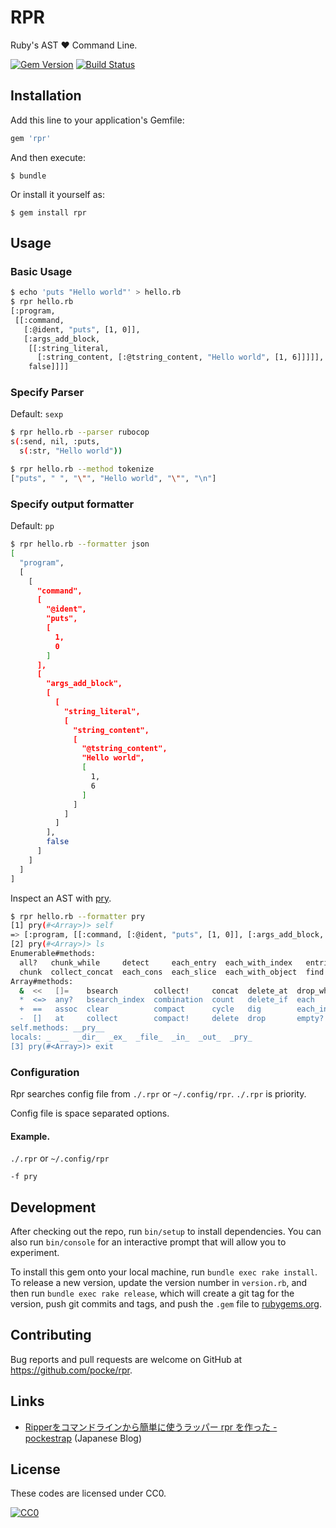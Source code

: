 # RPR

Ruby's AST :heart: Command Line.

[![Gem Version](https://badge.fury.io/rb/rpr.svg)](https://badge.fury.io/rb/rpr)
[![Build Status](https://travis-ci.org/pocke/rpr.svg?branch=master)](https://travis-ci.org/pocke/rpr)

## Installation

Add this line to your application's Gemfile:

```ruby
gem 'rpr'
```

And then execute:

    $ bundle

Or install it yourself as:

    $ gem install rpr

## Usage

### Basic Usage

```sh
$ echo 'puts "Hello world"' > hello.rb
$ rpr hello.rb
[:program,
 [[:command,
   [:@ident, "puts", [1, 0]],
   [:args_add_block,
    [[:string_literal,
      [:string_content, [:@tstring_content, "Hello world", [1, 6]]]]],
    false]]]]
```

### Specify Parser

Default: `sexp`

```sh
$ rpr hello.rb --parser rubocop
s(:send, nil, :puts,
  s(:str, "Hello world"))
```

```sh
$ rpr hello.rb --method tokenize
["puts", " ", "\"", "Hello world", "\"", "\n"]
```

### Specify output formatter

Default: `pp`

```sh
$ rpr hello.rb --formatter json
[
  "program",
  [
    [
      "command",
      [
        "@ident",
        "puts",
        [
          1,
          0
        ]
      ],
      [
        "args_add_block",
        [
          [
            "string_literal",
            [
              "string_content",
              [
                "@tstring_content",
                "Hello world",
                [
                  1,
                  6
                ]
              ]
            ]
          ]
        ],
        false
      ]
    ]
  ]
]
```

Inspect an AST with [pry](https://github.com/pry/pry).

```sh
$ rpr hello.rb --formatter pry
[1] pry(#<Array>)> self
=> [:program, [[:command, [:@ident, "puts", [1, 0]], [:args_add_block, [[:string_literal, [:string_content, [:@tstring_content, "Hello world", [1, 6]]]]], false]]]]
[2] pry(#<Array>)> ls
Enumerable#methods:
  all?   chunk_while     detect     each_entry  each_with_index   entries  find_all  grep    group_by  lazy  max_by   min     minmax     none?  partition  slice_after   slice_when
  chunk  collect_concat  each_cons  each_slice  each_with_object  find     flat_map  grep_v  inject    max   member?  min_by  minmax_by  one?   reduce     slice_before  sort_by
Array#methods:
  &  <<   []=    bsearch        collect!     concat  delete_at  drop_while  eql?        first     hash      inspect  length  permutation         product  reject!               reverse       rotate   select!    shuffle!  sort      take_while  to_s       unshift
  *  <=>  any?   bsearch_index  combination  count   delete_if  each        fetch       flatten   include?  join     map     pop                 push     repeated_combination  reverse!      rotate!  shelljoin  size      sort!     to_a        transpose  values_at
  +  ==   assoc  clear          compact      cycle   dig        each_index  fill        flatten!  index     keep_if  map!    pretty_print        rassoc   repeated_permutation  reverse_each  sample   shift      slice     sort_by!  to_ary      uniq       zip
  -  []   at     collect        compact!     delete  drop       empty?      find_index  frozen?   insert    last     pack    pretty_print_cycle  reject   replace               rindex        select   shuffle    slice!    take      to_h        uniq!      |
self.methods: __pry__
locals: _  __  _dir_  _ex_  _file_  _in_  _out_  _pry_
[3] pry(#<Array>)> exit
```

### Configuration

Rpr searches config file from `./.rpr` or `~/.config/rpr`. `./.rpr` is priority.

Config file is space separated options.

#### Example.

`./.rpr` or `~/.config/rpr`

```
-f pry
```


## Development

After checking out the repo, run `bin/setup` to install dependencies. You can also run `bin/console` for an interactive prompt that will allow you to experiment.

To install this gem onto your local machine, run `bundle exec rake install`. To release a new version, update the version number in `version.rb`, and then run `bundle exec rake release`, which will create a git tag for the version, push git commits and tags, and push the `.gem` file to [rubygems.org](https://rubygems.org).

## Contributing

Bug reports and pull requests are welcome on GitHub at https://github.com/pocke/rpr.


## Links

- [Ripperをコマンドラインから簡単に使うラッパー rpr を作った - pockestrap](http://pocke.hatenablog.com/entry/2016/05/19/234740) (Japanese Blog)


License
-------

These codes are licensed under CC0.

[![CC0](http://i.creativecommons.org/p/zero/1.0/88x31.png "CC0")](http://creativecommons.org/publicdomain/zero/1.0/deed.en)

